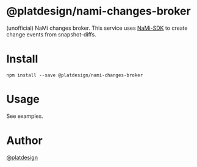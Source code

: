 # @platdesign/nami-changes-broker

(unofficial) NaMi changes broker.
This service uses [NaMi-SDK](https://github.com/platdesign/node-nami-sdk) to create change events from snapshot-diffs.



# Install

`npm install --save @platdesign/nami-changes-broker`



# Usage
See examples.



# Author

[@platdesign](https://twitter.com/platdesign)
